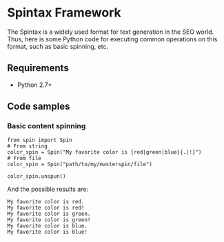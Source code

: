 # Spintax Framework
The Spintax is a widely used format for text generation in the SEO world. Thus, here is some Python code for executing common operations on this format, such as basic spinning, etc.

## Requirements
- Python 2.7+

## Code samples

### Basic content spinning
	from spin import Spin
	# From string
	color_spin = Spin("My favorite color is {red|green|blue}{.|!}")
	# From file
	color_spin = Spin("path/to/my/masterspin/file")
	
	color_spin.unspun()
And the possible results are:

	My favorite color is red.
	My favorite color is red!
	My favorite color is green.
	My favorite color is green!
	My favorite color is blue.
	My favorite color is blue!
